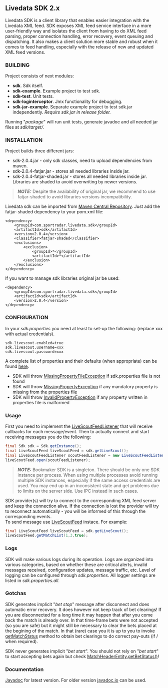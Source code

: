 Livedata SDK 2.x
----------------
Livedata SDK is a client library that enables easier integration with the Livedata XML feed. SDK exposes XML feed service interface in a more user-friendly way and isolates the client from having to do XML feed parsing, proper connection handling, error recovery, event queuing and dispatching. It also makes a client solution more stable and robust when it comes to feed handling, especially with the release of new and updated XML feed versions.

### BUILDING
Project consists of next modules:
- **sdk**. Sdk itself.
- **sdk-example**. Example project to test sdk.
- **sdk-test**. Unit tests.
- **sdk-loginterceptor**. Jmx functionality for debugging.
- **sdk-jar-example**. Separate example project to test sdk.jar independently. _Requirs sdk.jar in release folder._

Running "_package_" will run unit tests, generate javadoc and all needed jar files at _sdk/target/_.

### INSTALLATION
Project builds three different jars:
* sdk-2.0.4.jar - only sdk classes, need to upload dependencies from maven.
* sdk-2.0.4-fatjar.jar - stores all needed libraries inside jar.
* sdk-2.0.4-fatjar-shaded.jar - stores all needed libraries inside jar. Libraries are shaded to avoid overwriting by newer versions.
> **_NOTE:_**	Despite the availability of original jar, we recommend to use fatjar-shaded to avoid libraries versions incompatibility.

Livedata sdk can be imported from [Maven Central Repository](https://mvnrepository.com/artifact/com.sportradar.livedata.sdk/sdk).
Just add the fatjar-shaded dependency to your pom.xml file:
```
<dependency>
    <groupId>com.sportradar.livedata.sdk</groupId>
    <artifactId>sdk</artifactId>
    <version>2.0.4</version>
    <classifier>fatjar-shaded</classifier>
    <exclusions>
        <exclusion>
            <groupId>*</groupId>
            <artifactId>*</artifactId>
        </exclusion>
    </exclusions>
</dependency>
```
If you want to manage sdk libraries original jar be used:
```
<dependency>
    <groupId>com.sportradar.livedata.sdk</groupId>
    <artifactId>sdk</artifactId>
    <version>2.0.4</version>
</dependency>
```

### CONFIGURATION
In your _sdk.properties_ you need at least to set-up the following: (replace xxx with actual credentials).
```
sdk.livescout.enabled=true
sdk.livescout.username=xxx
sdk.livescout.password=xxx
```
A complete list of properties and their defaults (when appropriate) can be found [here](https://github.com/sportradar/LivedataSdkJava/blob/main/sdk-example/src/main/resources/sdk.properties.all).
- SDK will throw [MissingPropertyFileException](https://sportradar.github.io/LivedataSdkJava/com/sportradar/livedata/sdk/common/exceptions/MissingPropertyFileException.html) if sdk.properties file is not found
- SDK will throw [MissingPropertyException](https://sportradar.github.io/LivedataSdkJava/com/sportradar/livedata/sdk/common/exceptions/MissingPropertyException.html) if any mandatory property is missing from the properties file
- SDK will throw [InvalidPropertyException](https://sportradar.github.io/LivedataSdkJava/com/sportradar/livedata/sdk/common/exceptions/InvalidPropertyException.html) if any property written in properties file is malformed

### Usage
First you need to implement the [LiveScoutFeedListener](https://sportradar.github.io/LivedataSdkJava/com/sportradar/livedata/sdk/feed/livescout/interfaces/LiveScoutFeedListener.html) that will receive callbacks for each message/event.
Then to actually connect and start receiving messages you do the following:
```java
final Sdk sdk = Sdk.getInstance();
final LiveScoutFeed liveScoutFeed = sdk.getLiveScout();
final LiveScoutFeedListener scoutFeedListener = new LiveScoutFeedListenerImpl();
liveScoutFeed.open(scoutFeedListener);
```
> **_NOTE:_**  Bookmaker SDK is a singleton. There should be only one SDK instance per process. When using multiple processes avoid running multiple SDK instances, especially if the same access credentials are used. You may end up in an inconsistent state and get problems due to limits on the server side. Use IPC instead in such cases.

SDK provider(s) will try to connect to the corresponding XML feed server and keep the connection alive. If the connection is lost the provider will try to reconnect automatically - you will be informed of this through the corresponding events.
<br>To send message use [LiveScoutFeed](https://sportradar.github.io/LivedataSdkJava/com/sportradar/livedata/sdk/feed/livescout/interfaces/LiveScoutFeed.html) instace. For example:
```java
final LiveScoutFeed liveScoutFeed = sdk.getLiveScout();
liveScoutFeed.getMatchList(1,3,true);
```
### Logs
SDK will make various logs during its operation. Logs are organized into various categories, based on whether these are critical alerts, invalid messages received, configuration updates, message traffic, etc. Level of logging can be configured through _sdk.properties_. All logger settings are listed in _sdk.properties.all_.
### Gotchas
SDK generates implicit "*bet stop*" message after disconnect and does automatic error recovery. It does however not keep track of bet clearings!
If you are disconnected for a long time it may happen that after you come back the match is already over. In that time-frame bets were not accepted (so you are safe) but it might still be necessary to clear the bets placed at the begining of the match. In that (rare) case you it is up to you to invoke [getMatchStatus](https://sportradar.github.io/LivedataSdkJava/com/sportradar/livedata/sdk/feed/livescout/entities/MatchUpdateEntity.html#getMatchStatus()) method to obtain bet clearings to do correct pay-outs (if / when required).

<!--If match is suspended or cancelled you will receive onMetaInfoReceived and see the change periodically in onAliveReceived as AliveEntity.getEventHeaders().getStatus(),
but again you can be disconnected too long and miss that. So same logic as before applies, you need to be sure to do some sort of "garbage-collection" and delete stale matches.-->

SDK never generates implicit "_bet start_". You should not rely on "_bet start_" to start accepting bets again but check [MatchHeaderEntity.getBetStatus()](https://sportradar.github.io/LivedataSdkJava/com/sportradar/livedata/sdk/feed/livescout/entities/MatchHeaderEntity.html#getBetStatus())!

### Documentation
[Javadoc](https://sportradar.github.io/LivedataSdkJava/) for latest version. For older version [javadoc.io](https://javadoc.io/) can be used.
